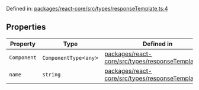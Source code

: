 Defined in: [packages/react-core/src/types/responseTemplate.ts:4](https://github.com/thesysdev/crayon/blob/764dfdfef65ac5751288cdbd014d2017f4c5dc0d/js/packages/react-core/src/types/responseTemplate.ts#L4)

## Properties

| Property                           | Type                     | Defined in                                                                                                                                                                                       |
| ---------------------------------- | ------------------------ | ------------------------------------------------------------------------------------------------------------------------------------------------------------------------------------------------ |
| <a id="component"></a> `Component` | `ComponentType`\<`any`\> | [packages/react-core/src/types/responseTemplate.ts:6](https://github.com/thesysdev/crayon/blob/764dfdfef65ac5751288cdbd014d2017f4c5dc0d/js/packages/react-core/src/types/responseTemplate.ts#L6) |
| <a id="name"></a> `name`           | `string`                 | [packages/react-core/src/types/responseTemplate.ts:5](https://github.com/thesysdev/crayon/blob/764dfdfef65ac5751288cdbd014d2017f4c5dc0d/js/packages/react-core/src/types/responseTemplate.ts#L5) |
